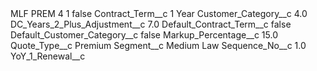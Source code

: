 <?xml version="1.0" encoding="UTF-8"?>
<CustomMetadata xmlns="http://soap.sforce.com/2006/04/metadata" xmlns:xsi="http://www.w3.org/2001/XMLSchema-instance" xmlns:xsd="http://www.w3.org/2001/XMLSchema">
    <label>MLF PREM 4 1</label>
    <protected>false</protected>
    <values>
        <field>Contract_Term__c</field>
        <value xsi:type="xsd:string">1 Year</value>
    </values>
    <values>
        <field>Customer_Category__c</field>
        <value xsi:type="xsd:double">4.0</value>
    </values>
    <values>
        <field>DC_Years_2_Plus_Adjustment__c</field>
        <value xsi:type="xsd:double">7.0</value>
    </values>
    <values>
        <field>Default_Contract_Term__c</field>
        <value xsi:type="xsd:boolean">false</value>
    </values>
    <values>
        <field>Default_Customer_Category__c</field>
        <value xsi:type="xsd:boolean">false</value>
    </values>
    <values>
        <field>Markup_Percentage__c</field>
        <value xsi:type="xsd:double">15.0</value>
    </values>
    <values>
        <field>Quote_Type__c</field>
        <value xsi:type="xsd:string">Premium</value>
    </values>
    <values>
        <field>Segment__c</field>
        <value xsi:type="xsd:string">Medium Law</value>
    </values>
    <values>
        <field>Sequence_No__c</field>
        <value xsi:type="xsd:double">1.0</value>
    </values>
    <values>
        <field>YoY_1_Renewal__c</field>
        <value xsi:nil="true"/>
    </values>
</CustomMetadata>
